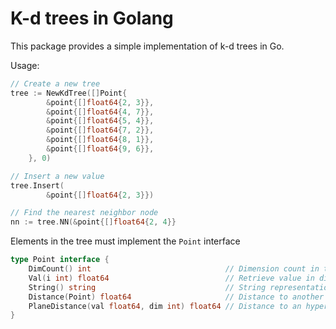 # K-d trees in Golang

This package provides a simple implementation of k-d trees in Go.

Usage:
```go
// Create a new tree
tree := NewKdTree([]Point{
		&point{[]float64{2, 3}},
		&point{[]float64{4, 7}},
		&point{[]float64{5, 4}},
		&point{[]float64{7, 2}},
		&point{[]float64{8, 1}},
		&point{[]float64{9, 6}},
	}, 0)

// Insert a new value
tree.Insert(
		&point{[]float64{2, 3}})

// Find the nearest neighbor node
nn := tree.NN(&point{[]float64{2, 4}}
```

Elements in the tree must implement the `Point` interface


```go
type Point interface {
	DimCount() int                              // Dimension count in the vectors
	Val(i int) float64                          // Retrieve value in dimension i
	String() string                             // String representation of the point
	Distance(Point) float64                     // Distance to another point
	PlaneDistance(val float64, dim int) float64 // Distance to an hyperplane in dimension dim
}
```